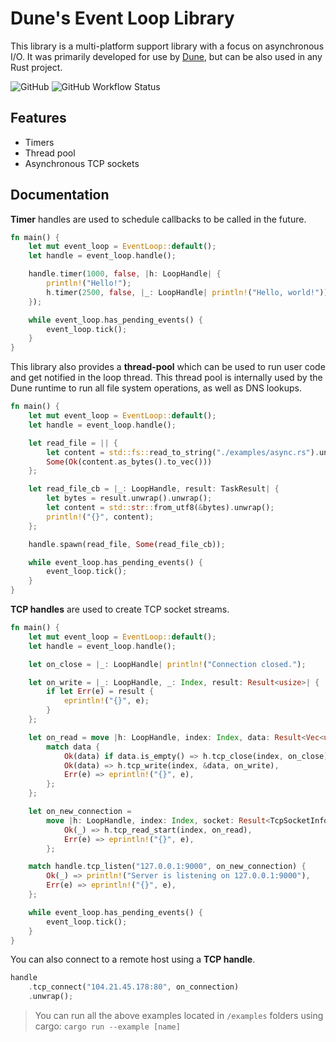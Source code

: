 # Dune's Event Loop Library

This library is a multi-platform support library with a focus on asynchronous I/O. It was primarily developed for use by [Dune](https://github.com/aalykiot/dune), but can be also used in any Rust project.

![GitHub](https://img.shields.io/github/license/aalykiot/dune-event-loop?style=flat-square)
![GitHub Workflow Status](https://img.shields.io/github/actions/workflow/status/aalykiot/dune-event-loop/ci.yml?branch=main&style=flat-square)

## Features

- Timers
- Thread pool
- Asynchronous TCP sockets

## Documentation

**Timer** handles are used to schedule callbacks to be called in the future.

```rust
fn main() {
    let mut event_loop = EventLoop::default();
    let handle = event_loop.handle();

    handle.timer(1000, false, |h: LoopHandle| {
        println!("Hello!");
        h.timer(2500, false, |_: LoopHandle| println!("Hello, world!"));
    });

    while event_loop.has_pending_events() {
        event_loop.tick();
    }
}
```

This library also provides a **thread-pool** which can be used to run user code and get notified in the loop thread. This thread pool is internally used by the Dune runtime to run all file system operations, as well as DNS lookups.

```rust
fn main() {
    let mut event_loop = EventLoop::default();
    let handle = event_loop.handle();

    let read_file = || {
        let content = std::fs::read_to_string("./examples/async.rs").unwrap();
        Some(Ok(content.as_bytes().to_vec()))
    };

    let read_file_cb = |_: LoopHandle, result: TaskResult| {
        let bytes = result.unwrap().unwrap();
        let content = std::str::from_utf8(&bytes).unwrap();
        println!("{}", content);
    };

    handle.spawn(read_file, Some(read_file_cb));

    while event_loop.has_pending_events() {
        event_loop.tick();
    }
}
```

**TCP handles** are used to create TCP socket streams.

```rust
fn main() {
    let mut event_loop = EventLoop::default();
    let handle = event_loop.handle();

    let on_close = |_: LoopHandle| println!("Connection closed.");

    let on_write = |_: LoopHandle, _: Index, result: Result<usize>| {
        if let Err(e) = result {
            eprintln!("{}", e);
        }
    };

    let on_read = move |h: LoopHandle, index: Index, data: Result<Vec<u8>>| {
        match data {
            Ok(data) if data.is_empty() => h.tcp_close(index, on_close),
            Ok(data) => h.tcp_write(index, &data, on_write),
            Err(e) => eprintln!("{}", e),
        };
    };

    let on_new_connection =
        move |h: LoopHandle, index: Index, socket: Result<TcpSocketInfo>| match socket {
            Ok(_) => h.tcp_read_start(index, on_read),
            Err(e) => eprintln!("{}", e),
        };

    match handle.tcp_listen("127.0.0.1:9000", on_new_connection) {
        Ok(_) => println!("Server is listening on 127.0.0.1:9000"),
        Err(e) => eprintln!("{}", e),
    };

    while event_loop.has_pending_events() {
        event_loop.tick();
    }
}
```

You can also connect to a remote host using a **TCP handle**.

```rust
handle
    .tcp_connect("104.21.45.178:80", on_connection)
    .unwrap();
```

> You can run all the above examples located in `/examples` folders using cargo: `cargo run --example [name]`
